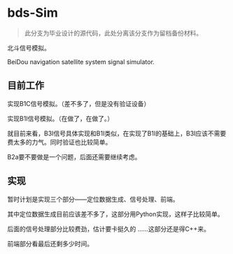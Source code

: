 # bds-Sim

> 此分支为毕业设计的源代码，此处分离该分支作为留档备份材料。

北斗信号模拟。

BeiDou navigation satellite system signal simulator.

## 目前工作

实现B1C信号模拟。（差不多了，但是没有验证设备）

实现B1I信号模拟。（在做了，在做了。）

就目前来看，B3I信号具体实现和B1I类似，在实现了B1I的基础上，B3I应该不需要费太多的力气。同时验证也比较简单。

B2a要不要做是一个问题，后面还需要继续考虑。

## 实现

暂时计划是实现三个部分——定位数据生成、信号处理、前端。

其中定位数据生成目前应该差不多了，这部分用Python实现，这样子比较简单。

后面的信号处理部分比较费劲，估计要卡挺久的 ……这部分还是得C++来。

前端部分看最后还剩多少时间。
